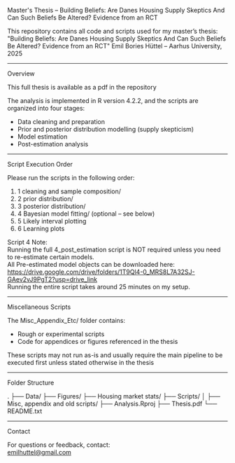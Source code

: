 Master's Thesis – Building Beliefs: Are Danes Housing Supply Skeptics And Can Such Beliefs Be Altered? Evidence from an RCT

This repository contains all code and scripts used for my master’s thesis:  
"Building Beliefs: Are Danes Housing Supply Skeptics And Can Such Beliefs Be Altered? Evidence from an RCT"
Emil Bories Hüttel – Aarhus University, 2025

-------------------------------------------------------------------------------

Overview

This full thesis is available as a pdf in the repository 

The analysis is implemented in R version 4.2.2, and the scripts are organized into four stages:  
- Data cleaning and preparation  
- Prior and posterior distribution modelling (supply skepticism)
- Model estimation  
- Post-estimation analysis

-------------------------------------------------------------------------------

Script Execution Order

Please run the scripts in the following order:

1. 1 cleaning and sample composition/  
2. 2 prior distribution/  
3. 3 posterior distribution/  
4. 4 Bayesian model fitting/ (optional – see below)
5. 5 Likely interval plotting 
6. 6 Learning plots  

Script 4 Note:  
Running the full 4_post_estimation script is NOT required unless you need to re-estimate certain models.  
All Pre-estimated model objects can be downloaded here: https://drive.google.com/drive/folders/1T9Ql4-0_MRS8L7A32SJ-GAev2vJ9PgT2?usp=drive_link   
Running the entire script takes around 25 minutes on my setup.

-------------------------------------------------------------------------------

Miscellaneous Scripts

The Misc_Appendix_Etc/ folder contains:

- Rough or experimental scripts  
- Code for appendices or figures referenced in the thesis  

These scripts may not run as-is and usually require the main pipeline to be executed first unless stated otherwise in the thesis 

-------------------------------------------------------------------------------

Folder Structure

.
├── Data/
├── Figures/
├── Housing market stats/
├── Scripts/
│   ├── Misc, appendix and old scripts/ 
├── Analysis.Rproj
├── Thesis.pdf
└── README.txt

-------------------------------------------------------------------------------

Contact

For questions or feedback, contact:  
emilhuttel@gmail.com
